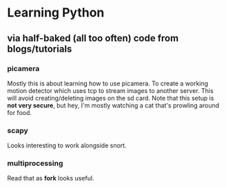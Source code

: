 Learning Python
===============

## via half-baked (all too often) code from blogs/tutorials

### picamera

Mostly this is about learning how to use picamera. To create a working
motion detector which uses tcp to stream images to another server.
This will avoid creating/deleting images on the sd card.
Note that this setup is **not very secure**, but hey, I'm mostly watching 
a cat that's prowling around for food.


### scapy

Looks interesting to work alongside snort.

### multiprocessing

Read that as **fork** looks useful.

